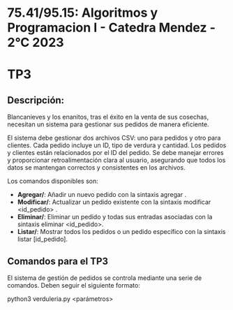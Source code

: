 # 75.41/95.15: Algoritmos y Programacion I - Catedra Mendez - 2°C 2023
# TP3

## Descripción:

Blancanieves y los enanitos, tras el éxito en la venta de sus cosechas, necesitan un sistema para gestionar sus pedidos de manera eficiente.

El sistema debe gestionar dos archivos CSV: uno para pedidos y otro para clientes. Cada pedido incluye un ID, tipo de verdura y cantidad. Los pedidos y clientes están relacionados por el ID del pedido. Se debe manejar errores y proporcionar retroalimentación clara al usuario, asegurando que todos los datos se mantengan correctos y consistentes en los archivos.

Los comandos disponibles son:
- **Agregar/**: Añadir un nuevo pedido con la sintaxis agregar <cantidad> <verdura> <nombre cliente>.
- **Modificar/**: Actualizar un pedido existente con la sintaxis modificar <id_pedido> <cantidad> <verdura>.
- **Eliminar/**: Eliminar un pedido y todas sus entradas asociadas con la sintaxis eliminar <id_pedido>.
- **Listar/**: Mostrar todos los pedidos o un pedido específico con la sintaxis listar [id_pedido].

## Comandos para el TP3

El sistema de gestión de pedidos se controla mediante una serie de comandos. Deben seguir el siguiente formato:

python3 verduleria.py <comando> <parámetros>
